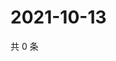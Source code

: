 # 2021-10-13

共 0 条

<!-- BEGIN WEIBO -->
<!-- 最后更新时间 Wed Oct 13 2021 09:58:02 GMT+0800 (China Standard Time) -->

<!-- END WEIBO -->
